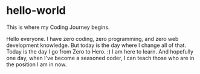 # hello-world
This is where my Coding Journey begins.

Hello everyone.
I have zero coding, zero programming, and zero web development knowledge. But today is the day where I change all of that. Today is the day I go from Zero to Hero. :) I am here to learn. And hopefully one day, when I've become a seasoned coder, I can teach those who are in the position I am in now. 

